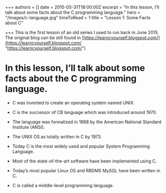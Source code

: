 +++
authors = []
date = 2015-05-31T18:00:00Z
excerpt = "In this lesson, I’ll talk about some facts about the C programming language."
hero = "/images/c-language.jpg"
timeToRead = 1
title = "Lesson 1: Some Facts about C"

+++
This is the first lesson of an old series I used to run back in June 2015. The original blog can be still found in [https://learncyourself.blogspot.com/](https://learncyourself.blogspot.com/ "https://learncyourself.blogspot.com/")

# In this lesson, I’ll talk about some facts about the C programming language.

* C was invented to create an operating system named UNIX.


* C is the successor of CB language which was introduced around 1970.


* The language was formalized in 1988 by the American National Standard Institute (ANSI).


* The UNIX OS as totally written in C by 1973.


* Today C is the most widely used and popular System Programming Language.


* Most of the state-of-the-art software have been implemented using C.


* Today’s most popular Linux OS and RBDMS MySQL have been written in C.


* C is called a middle-level programming language.